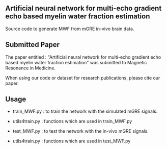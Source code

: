 ## Artificial neural network for multi-echo gradient echo based myelin water fraction estimation

Source code to generate MWF from mGRE in-vivo brain data.

## Submitted Paper

The paper entitled : "Artificial neural network for multi-echo gradient echo based myelin water fraction estimation" was submitted to Magnetic Resonance in Medicine.

When using our code or dataset for research publications, please cite our paper.

## Usage

* train_MWF.py : to train the network with the simulated mGRE signals.
* utils4train.py : functions which are used in train_MWF.py

* test_MWF.py : to test the network with the in-vivo mGRE signals.
* utils4train.py : functions which are used in test_MWF.py
